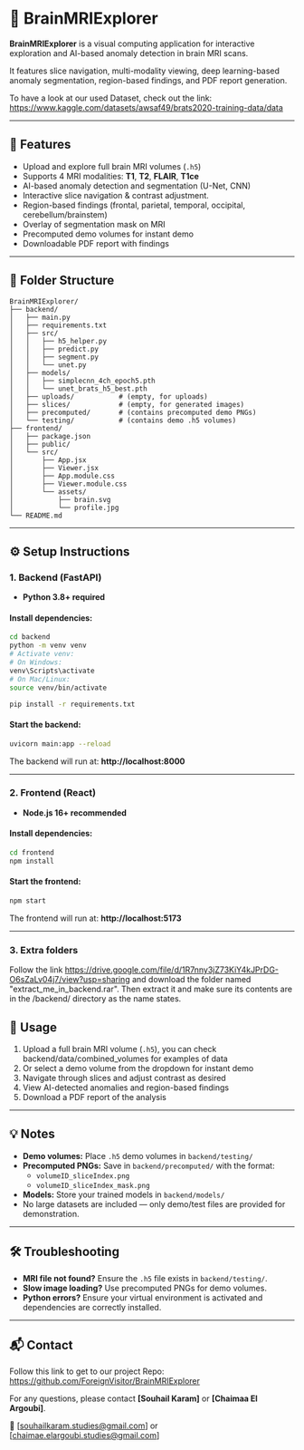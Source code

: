 # 🧠 BrainMRIExplorer

**BrainMRIExplorer** is a visual computing application for interactive exploration and AI-based anomaly detection in brain MRI scans.

It features slice navigation, multi-modality viewing, deep learning-based anomaly segmentation, region-based findings, and PDF report generation.

To have a look at our used Dataset, check out the link: https://www.kaggle.com/datasets/awsaf49/brats2020-training-data/data

---

## 🚀 Features

- Upload and explore full brain MRI volumes (`.h5`)
- Supports 4 MRI modalities: **T1**, **T2**, **FLAIR**, **T1ce**
- AI-based anomaly detection and segmentation (U-Net, CNN)
- Interactive slice navigation & contrast adjustment.
- Region-based findings (frontal, parietal, temporal, occipital, cerebellum/brainstem)
- Overlay of segmentation mask on MRI
- Precomputed demo volumes for instant demo
- Downloadable PDF report with findings

---

## 📁 Folder Structure

```
BrainMRIExplorer/
├── backend/
│   ├── main.py
│   ├── requirements.txt
│   ├── src/
│   │   ├── h5_helper.py
│   │   ├── predict.py
│   │   ├── segment.py
│   │   └── unet.py
│   ├── models/
│   │   ├── simplecnn_4ch_epoch5.pth
│   │   └── unet_brats_h5_best.pth
│   ├── uploads/           # (empty, for uploads)
│   ├── slices/            # (empty, for generated images)
│   ├── precomputed/       # (contains precomputed demo PNGs)
│   └── testing/           # (contains demo .h5 volumes)
├── frontend/
│   ├── package.json
│   ├── public/
│   └── src/
│       ├── App.jsx
│       ├── Viewer.jsx
│       ├── App.module.css
│       ├── Viewer.module.css
│       └── assets/
│           ├── brain.svg
│           └── profile.jpg
└── README.md
```

---

## ⚙️ Setup Instructions

### 1. Backend (FastAPI)

- **Python 3.8+ required**

#### Install dependencies:

```bash
cd backend
python -m venv venv
# Activate venv:
# On Windows:
venv\Scripts\activate
# On Mac/Linux:
source venv/bin/activate

pip install -r requirements.txt
```

#### Start the backend:

```bash
uvicorn main:app --reload
```

The backend will run at: **http://localhost:8000**

---

### 2. Frontend (React)

- **Node.js 16+ recommended**

#### Install dependencies:

```bash
cd frontend
npm install
```

#### Start the frontend:

```bash
npm start
```

The frontend will run at: **http://localhost:5173**

---

### 3. Extra folders

Follow the link https://drive.google.com/file/d/1R7nny3jZ73KiY4kJPrDG-O6sZaLv04j7/view?usp=sharing and download the folder named "extract_me_in_backend.rar". Then extract it and make sure its contents are in the /backend/ directory as the name states.

## 🧪 Usage

1. Upload a full brain MRI volume (`.h5`), you can check backend/data/combined_volumes for examples of data
2. Or select a demo volume from the dropdown for instant demo
3. Navigate through slices and adjust contrast as desired
4. View AI-detected anomalies and region-based findings
5. Download a PDF report of the analysis

---

## 💡 Notes

- **Demo volumes:** Place `.h5` demo volumes in `backend/testing/`
- **Precomputed PNGs:** Save in `backend/precomputed/` with the format:
  - `volumeID_sliceIndex.png`
  - `volumeID_sliceIndex_mask.png`
- **Models:** Store your trained models in `backend/models/`
- No large datasets are included — only demo/test files are provided for demonstration.

---

## 🛠️ Troubleshooting

- **MRI file not found?** Ensure the `.h5` file exists in `backend/testing/`.
- **Slow image loading?** Use precomputed PNGs for demo volumes.
- **Python errors?** Ensure your virtual environment is activated and dependencies are correctly installed.

---

## 📬 Contact

Follow this link to get to our project Repo: https://github.com/ForeignVisitor/BrainMRIExplorer

For any questions, please contact **[Souhail Karam]** or **[Chaimaa El Argoubi]**.

📧 [souhailkaram.studies@gmail.com] or [chaimae.elargoubi.studies@gmail.com]